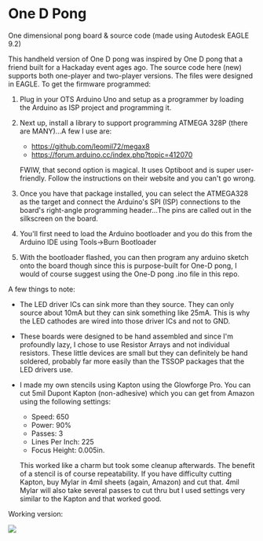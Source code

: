 # One D Pong
One dimensional pong board &amp; source code (made using Autodesk EAGLE 9.2)

This handheld version of One D pong was inspired by One D pong that a friend built for a Hackaday event ages ago.  The source code here (new) supports both one-player and two-player versions.  The files were designed in EAGLE.  To get the firmware programmed:

1)  Plug in your OTS Arduino Uno and setup as a programmer by loading the Arduino as ISP project and programming it.
2)  Next up, install a library to support programming ATMEGA 328P (there are MANY)...A few I use are:
    - https://github.com/leomil72/megax8
    - https://forum.arduino.cc/index.php?topic=412070
    
    FWIW, that second option is magical.  It uses Optiboot and is super user-friendly.  Follow the instructions on their    website and you can't go wrong.

3) Once you have that package installed, you can select the ATMEGA328 as the target and connect the Arduino's SPI (ISP) connections to the board's right-angle programming header...The pins are called out in the silkscreen on the board.
4) You'll first need to load the Arduino bootloader and you do this from the Arduino IDE using Tools->Burn Bootloader
5) With the bootloader flashed, you can then program any arduino sketch onto the board though since this is purpose-built for One-D pong, I would of course suggest using the One-D pong .ino file in this repo.

A few things to note:

- The LED driver ICs can sink more than they source.  They can only source about 10mA but they can sink something like 25mA.  This is why the LED cathodes are wired into those driver ICs and not to GND.  
- These boards were designed to be hand assembled and since I'm profoundly lazy, I chose to use Resistor Arrays and not individual resistors.  These little devices are small but they can definitely be hand soldered, probably far more easily than the TSSOP packages that the LED drivers use.  
- I made my own stencils using Kapton using the Glowforge Pro.  You can cut 5mil Dupont Kapton (non-adhesive) which you can get from Amazon using the following settings:
  - Speed: 650
  - Power: 90%
  - Passes: 3
  - Lines Per Inch: 225
  - Focus Height: 0.005in.

  This worked like a charm but took some cleanup afterwards.  The benefit of a stencil is of course repeatability.  If you have difficulty cutting Kapton, buy Mylar in 4mil sheets (again, Amazon) and cut that. 4mil Mylar will also take several passes to cut thru but I used settings very similar to the Kapton and that worked good.

Working version:

[![](http://img.youtube.com/vi/VkyKWFC-Sd0/0.jpg)](http://www.youtube.com/watch?v=VkyKWFC-Sd0 "One Dimensional Pong")




